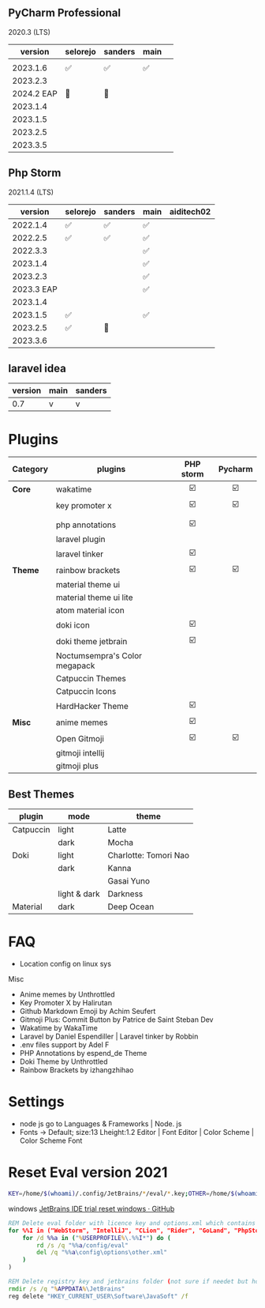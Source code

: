 ## PyCharm Professional
2020.3 (LTS)

| version    | selorejo | sanders | main |     |
| ---------- | -------- | ------- | ---- | --- |
|            |          |         |      |     |
| 2023.1.6   | ✅        | ✅       | ✅    |     |
| 2023.2.3   |          |         |      |     |
| 2024.2 EAP | 🚧       | 🚧      |      |     |
| 2023.1.4   |          |         |      |     |
| 2023.1.5   |          |         |      |     |
| 2023.2.5   |          |         |      |     |
| 2023.3.5   |          |         |      |     |

## Php Storm
2021.1.4 (LTS)

| version    | selorejo | sanders | main | aiditech02 |
| ---------- | -------- | ------- | ---- | ---------- |
| 2022.1.4   | ✅        | ✅       | ✅    |            |
| 2022.2.5   | ✅        | ✅       | ✅    |            |
| 2022.3.3   |          |         | ✅    |            |
| 2023.1.4   |          |         | ✅    |            |
| 2023.2.3   |          |         | ✅    |            |
| 2023.3 EAP |          |         | ✅    |            |
| 2023.1.4   |          |         |      |            |
| 2023.1.5   | ✅        |         | ✅    |            |
| 2023.2.5   | ✅        | 🚧      |      |            |
| 2023.3.6   |          |         |      |            |


## laravel idea

| version | main | sanders |
| ------- | ---- | ------- |
| 0.7     | v    | v       |

# Plugins

| Category  | plugins                       | PHP storm | Pycharm |
| --------- | ----------------------------- | :-------: | :-----: |
| **Core**  | wakatime                      |    ☑️     |   ☑️    |
|           | key promoter x                |    ☑️     |   ☑️    |
|           |                               |           |         |
|           | php annotations               |    ☑️     |         |
|           | laravel plugin                |           |         |
|           | laravel tinker                |    ☑️     |         |
| **Theme** | rainbow brackets              |    ☑️     |   ☑️    |
|           | material theme ui             |           |         |
|           | material theme ui lite        |           |         |
|           | atom material icon            |           |         |
|           | doki icon                     |    ☑️     |         |
|           | doki theme jetbrain           |    ☑️     |         |
|           | Noctumsempra's Color megapack |           |         |
|           | Catpuccin Themes              |           |         |
|           | Catpuccin Icons               |           |         |
|           | HardHacker Theme              |    ☑️     |         |
| **Misc**  | anime memes                   |    ☑️     |         |
|           | Open Gitmoji                  |    ☑️     |   ☑️    |
|           | gitmoji intellij              |           |         |
|           | gitmoji plus                  |           |         |
## Best Themes
| plugin    | mode         | theme                 |
| --------- | ------------ | --------------------- |
| Catpuccin | light        | Latte                 |
|           | dark         | Mocha                 |
| Doki      | light        | Charlotte: Tomori Nao |
|           | dark         | Kanna                 |
|           |              | Gasai Yuno            |
|           | light & dark | Darkness              |
| Material  | dark         | Deep Ocean            |
 # FAQ
- Location config on linux sys


Misc
- Anime memes by Unthrottled
- Key Promoter X by Halirutan
- Github Markdown Emoji by Achim Seufert
- Gitmoji Plus: Commit Button by Patrice de Saint Steban
Dev
- Wakatime by WakaTime
- Laravel by Daniel Espendiller | Laravel tinker by Robbin
- .env files support by Adel F
- PHP Annotations by espend_de
Theme
- Doki Theme by Unthrottled
- Rainbow Brackets by izhangzhihao


# Settings
- node js
  go to Languages & Frameworks | Node. js
- Fonts -> Default; size:13 Lheight:1.2
  Editor | Font
  Editor | Color Scheme | Color Scheme Font

# Reset Eval version 2021
```sh
KEY=/home/$(whoami)/.config/JetBrains/*/eval/*.key;OTHER=/home/$(whoami)/.config/JetBrains/*/options/other.xml;PHPSTORM=/home/$(whoami)/.java/.userPrefs/jetbrains/phpstorm;WEBSTORM=/home/$(whoami)/.java/.userPrefs/jetbrains/webstorm;PYCHARM=/home/$(whoami)/.java/.userPrefs/jetbrains/pycharm;RIDER=/home/$(whoami)/.java/.userPrefs/jetbrains/rider;CLION=/home/$(whoami)/.java/.userPrefs/jetbrains/clion;DATALORE=/home/$(whoami)/.java/.userPrefs/jetbrains/datalore;DATAGRIP=/home/$(whoami)/.java/.userPrefs/jetbrains/datagrip;RUBYMINE=/home/$(whoami)/.java/.userPrefs/jetbrains/rubymine;APPCODE=/home/$(whoami)/.java/.userPrefs/jetbrains/appcode;GOLAND=/home/$(whoami)/.java/.userPrefs/jetbrains/goland;rm -f $KEY $OTHER;rm -rf $PHPSTORM $WEBSTORM $PYCHARM $RIDER $CLION $DATALORE $DATAGRIP $RUBYMINE $APPCODE $GOLAND;echo "processing: find existing file, please wait ...";echo "processing: delete existing eval key ...";echo "processing: file deleted.";echo "done: success reseting your Jerbrains IDE.";
```


windows
[JetBrains IDE trial reset windows · GitHub](https://gist.github.com/rjescobar/4b7200d7b2274c029107ca8b9d02f3a3)
```bat
REM Delete eval folder with licence key and options.xml which contains a reference to it
for %%I in ("WebStorm", "IntelliJ", "CLion", "Rider", "GoLand", "PhpStorm", "Resharper", "PyCharm") do (
    for /d %%a in ("%USERPROFILE%\.%%I*") do (
        rd /s /q "%%a/config/eval"
        del /q "%%a\config\options\other.xml"
    )
)

REM Delete registry key and jetbrains folder (not sure if needet but however)
rmdir /s /q "%APPDATA%\JetBrains"
reg delete "HKEY_CURRENT_USER\Software\JavaSoft" /f
```